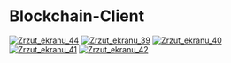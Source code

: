 # Blockchain-Client
<a href="https://ibb.co/bM8Xzx"><img src="https://preview.ibb.co/jwOMsH/Zrzut_ekranu_44.png" alt="Zrzut_ekranu_44" border="0"></a>
<a href="https://ibb.co/fYSQKx"><img src="https://preview.ibb.co/hEmwRc/Zrzut_ekranu_39.png" alt="Zrzut_ekranu_39" border="0"></a>
<a href="https://ibb.co/cgCECH"><img src="https://preview.ibb.co/j9j5Kx/Zrzut_ekranu_40.png" alt="Zrzut_ekranu_40" border="0"></a>
<a href="https://ibb.co/gDoXzx"><img src="https://preview.ibb.co/jJ0eex/Zrzut_ekranu_41.png" alt="Zrzut_ekranu_41" border="0"></a>
<a href="https://ibb.co/gqRwRc"><img src="https://preview.ibb.co/enyXzx/Zrzut_ekranu_42.png" alt="Zrzut_ekranu_42" border="0"></a>
